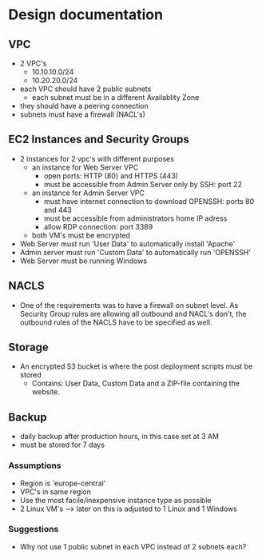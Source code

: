 # Design documentation

## VPC

- 2 VPC's
  - 10.10.10.0/24
  - 10.20.20.0/24
- each VPC should have 2 public subnets
  - each subnet must be in a different Availablity Zone
- they should have a peering connection
- subnets must have a firewall (NACL's)

## EC2 Instances and Security Groups

- 2 instances for 2 vpc's with different purposes
  - an instance for Web Server VPC
    - open ports: HTTP (80) and HTTPS (443)
    - must be accessible from Admin Server only by SSH: port 22
  - an instance for Admin Server VPC
    - must have internet connection to download OPENSSH: ports 80 and 443
    - must be accessible from administrators home IP adress
    - allow RDP connection: port 3389
  - both VM's must be encrypted
- Web Server must run 'User Data' to automatically install 'Apache'
- Admin server must run 'Custom Data' to automatically run 'OPENSSH'
- Web Server must be running Windows

## NACLS

- One of the requirements was to have a firewall on subnet level. As Security Group rules are allowing all outbound and NACL's don't, the outbound rules of the NACLS have to be specified as well.  

## Storage

- An encrypted S3 bucket is where the post deployment scripts must be stored
  - Contains: User Data, Custom Data and a ZIP-file containing the website.

## Backup

- daily backup after production hours, in this case set at 3 AM
- must be stored for 7 days

### Assumptions

- Region is 'europe-central'
- VPC's in same region
- Use the most facile/inexpensive instance type as possible
- 2 Linux VM's --> later on this is adjusted to 1 Linux and 1 Windows

### Suggestions
- Why not use 1 public subnet in each VPC instead of 2 subnets each?